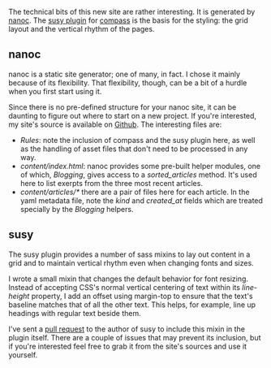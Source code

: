 The technical bits of this new site are rather interesting. It is generated by
[nanoc](http://nanoc.stoneship.org/). The [susy
plugin](http://susy.oddbird.net/) for [compass](http://www.compass-style.org/)
is the basis for the styling: the grid layout and the vertical rhythm of the
pages.


## nanoc

nanoc is a static site generator; one of many, in fact. I chose it mainly
because of its flexibility. That flexibility, though, can be a bit of a
hurdle when you first start using it.

Since there is no pre-defined structure for your nanoc site, it can be
daunting to figure out where to start on a new project. If you're interested,
my site's source is available on
[Github](http://github.com/dgoodlad/david.goodlad.ca). The interesting files
are:

* _Rules_: note the inclusion of compass and the susy plugin here, as well as
  the handling of asset files that don't need to be processed in any way.
* _content/index.html_: nanoc provides some pre-built helper modules, one of
  which, *Blogging*, gives access to a *sorted_articles* method. It's used
  here to list exerpts from the three most recent articles.
* _content/articles/*_ there are a pair of files here for each article. In the
  yaml metadata file, note the *kind* and *created_at* fields which are treated
  specially by the *Blogging* helpers.


## susy

The susy plugin provides a number of sass mixins to lay out content in a grid
and to maintain vertical rhythm even when changing fonts and sizes.

I wrote a small mixin that changes the default behavior for font resizing.
Instead of accepting CSS's normal vertical centering of text within its
*line-height* property, I add an offset using margin-top to ensure that the
text's baseline matches that of all the other text. This helps, for example,
line up headings with regular text beside them.

I've sent a [pull
request](https://github.com/ericam/compass-susy-plugin/pull/11) to the author
of susy to include this mixin in the plugin itself. There are a couple of
issues that may prevent its inclusion, but if you're interested feel free to
grab it from the site's sources and use it yourself.

